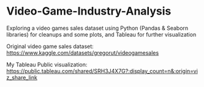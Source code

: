 # Video-Game-Industry-Analysis

Exploring a video games sales dataset using Python (Pandas & Seaborn libraries) for cleanups and some plots, and Tableau for further visualization

Original video game sales dataset: 
https://www.kaggle.com/datasets/gregorut/videogamesales

My Tableau Public visualization: 
https://public.tableau.com/shared/SRH3J4X7G?:display_count=n&:origin=viz_share_link
